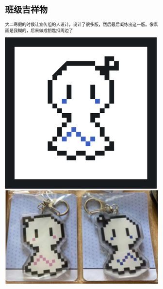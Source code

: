 # 班级吉祥物

大二寒假的时候让宣传组的人设计，设计了很多版，然后最后凝练出这一版。像素画是我糊的，后来做成钥匙扣周边了

![](img/%E5%90%89%E7%A5%A5%E7%89%A9.png)
![](img/%E5%90%89%E7%A5%A5%E7%89%A92.png)